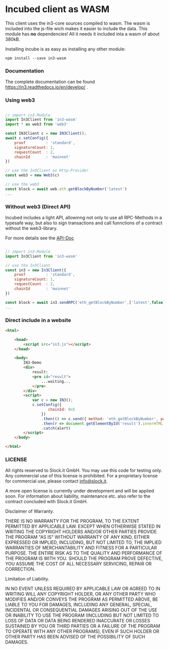 # Incubed client as WASM

This client uses the in3-core sources compiled to wasm. The wasm is included into the js-file wich makes it easier to include the data.
This module has **no** dependencies! All it needs it included inta a wasm of about 380kB.

Installing incube is as easy as installing any other module:

```
npm install --save in3-wasm
```

### Documentation

The complete documentation can be found https://in3.readthedocs.io/en/develop/ .

### Using web3

```js

// import in3-Module
import In3Client from 'in3-wasm'
import * as web3 from 'web3'

const IN3Client c = new IN3Client();
await c.setConfig({
    proof         : 'standard',
    signatureCount: 1,
    requestCount  : 2,
    chainId       : 'mainnet'
})

// use the In3Client as Http-Provider
const web3 = new Web3(c)

// use the web3
const block = await web.eth.getBlockByNumber('latest')
...


```

### Without web3 (Direct API)


Incubed includes a light API, allowinng not only to use all RPC-Methods in a typesafe way, but also to sign transactions and call funnctions of a contract without the web3-library.

For more details see the [API-Doc](https://github.com/slockit/in3/blob/master/docs/api.md#type-api)

```js

// import in3-Module
import In3Client from 'in3-wasm'

// use the In3Client
const in3 = new In3Client({
    proof         : 'standard',
    signatureCount: 1,
    requestCount  : 2,
    chainId       : 'mainnet'
})

const block = await in3.sendRPC('eth_getBlockByNumber',['latest',false])
...

```

### Direct include in a website

```html
<html>

    <head>
        <script src="in3.js"></script>
    </head>

    <body>
        IN3-Demo
        <div>
            result:
            <pre id="result">
                ...waiting...
            </pre>
        </div>
        <script>
            var c = new IN3();
            c.setConfig({ 
                   chainId: 0x5 
                })
                .then(() => c.send({ method: 'eth_getBlockByNumber', params: ['latest', false] }))
                .then(r => document.getElementById('result').innerHTML = JSON.stringify(r, null, 2))
                .catch(alert)
        </script>
    </body>

</html>
```


### LICENSE

All rights reserved to Slock.it GmbH.
You may use this code for testing only.
Any commercial use of this license is prohibited.
For a proprietary license for commercial use, please contact info@slock.it.

A more open license is currently under development and will be applied soon.
For information about liability, maintenance etc. also refer to the contract concluded with Slock.it GmbH.


Disclaimer of Warranty.

  THERE IS NO WARRANTY FOR THE PROGRAM, TO THE EXTENT PERMITTED BY
APPLICABLE LAW.  EXCEPT WHEN OTHERWISE STATED IN WRITING THE COPYRIGHT
HOLDERS AND/OR OTHER PARTIES PROVIDE THE PROGRAM "AS IS" WITHOUT WARRANTY
OF ANY KIND, EITHER EXPRESSED OR IMPLIED, INCLUDING, BUT NOT LIMITED TO,
THE IMPLIED WARRANTIES OF MERCHANTABILITY AND FITNESS FOR A PARTICULAR
PURPOSE.  THE ENTIRE RISK AS TO THE QUALITY AND PERFORMANCE OF THE PROGRAM
IS WITH YOU.  SHOULD THE PROGRAM PROVE DEFECTIVE, YOU ASSUME THE COST OF
ALL NECESSARY SERVICING, REPAIR OR CORRECTION.

Limitation of Liability.

  IN NO EVENT UNLESS REQUIRED BY APPLICABLE LAW OR AGREED TO IN WRITING
WILL ANY COPYRIGHT HOLDER, OR ANY OTHER PARTY WHO MODIFIES AND/OR CONVEYS
THE PROGRAM AS PERMITTED ABOVE, BE LIABLE TO YOU FOR DAMAGES, INCLUDING ANY
GENERAL, SPECIAL, INCIDENTAL OR CONSEQUENTIAL DAMAGES ARISING OUT OF THE
USE OR INABILITY TO USE THE PROGRAM (INCLUDING BUT NOT LIMITED TO LOSS OF
DATA OR DATA BEING RENDERED INACCURATE OR LOSSES SUSTAINED BY YOU OR THIRD
PARTIES OR A FAILURE OF THE PROGRAM TO OPERATE WITH ANY OTHER PROGRAMS),
EVEN IF SUCH HOLDER OR OTHER PARTY HAS BEEN ADVISED OF THE POSSIBILITY OF
SUCH DAMAGES.

